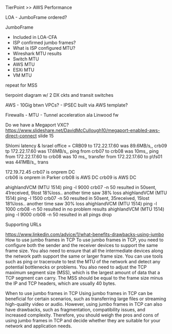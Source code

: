 TierPoint >> AWS Performance

LOA
    - JumboFrame ordered?



JumboFrame
 - Included in LOA-CFA
 - ISP confirmed jumbo frames?
 - What is ISP configured MTU?
 - Wireshark MTU results
 - Switch MTU
 - AWS MTU
 - ESXi MTU
 - VM MTU

repeat for MSS

tierpoint diagram w/ 2 DX ckts and transit switches

AWS
    - 10Gig btwn VPCs?
    - IPSEC built via AWS template?

Firewalls
    - MTU
    - Tunnel acceleration ala Linwood fw

Do we have a Megaport VXC? https://www.slideshare.net/DavidMcCullough10/megaport-enabled-aws-direct-connect slide 15



Shlomi latency & Israel office  = CRB09 to 172.22.17.60 was 89.6MB/s,, crb09 tp 172.22.17.60 was 17.6MB/s,, ping from crb07 to crb08 was 10ms,, ping from 172.22.17.60 to crb08 was 10 ms,, transfer from 172.22.17.60 to p\\fs01 was 441MB/s,, trans

172.19.72.45
crb07 is onprem DC  
crb06 is onprem in Parker
crb08 is AWS DC
crb09 is AWS DC

ahighlandVCM (MTU 1514) ping -l 9000 crb07 -n 50 resulted in 50sent, 41received, 9lost 18%loss.. another time saw 38% loss
ahighlandVCM (MTU 1514) ping -l 1500 crb07 -n 50 resulted in 50sent, 35received, 15lost 18%loss.. another time saw 30% loss
ahighlandVCM (MTU 1514) ping -l 1000 crb08 -n 50 resulted in no problem results
ahighlandVCM (MTU 1514) ping -l 9000 crb08 -n 50 resulted in all pings drop



Supporting URLs

https://www.linkedin.com/advice/1/what-benefits-drawbacks-using-jumbo
How to use jumbo frames in TCP
To use jumbo frames in TCP, you need to configure both the sender and the receiver devices to support the same frame size. You also need to ensure that all the intermediate devices along the network path support the same or larger frame size. You can use tools such as ping or traceroute to test the MTU of the network and detect any potential bottlenecks or problems. You also need to adjust the TCP maximum segment size (MSS), which is the largest amount of data that a TCP segment can carry. The MSS should be equal to the frame size minus the IP and TCP headers, which are usually 40 bytes.

When to use jumbo frames in TCP
Using jumbo frames in TCP can be beneficial for certain scenarios, such as transferring large files or streaming high-quality video or audio. However, using jumbo frames in TCP can also have drawbacks, such as fragmentation, compatibility issues, and increased complexity. Therefore, you should weigh the pros and cons of using jumbo frames in TCP and decide whether they are suitable for your network and application needs.